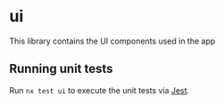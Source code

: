 # ui

This library contains the UI components used in the app

## Running unit tests

Run `nx test ui` to execute the unit tests via [Jest](https://jestjs.io).
